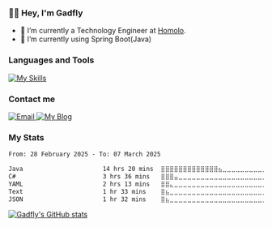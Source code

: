 ### 🙋‍♂️ Hey, I'm Gadfly

- 🔭 I’m currently a Technology Engineer at [Homolo](https://www.homolo.com/).
- 🌱 I’m currently using Spring Boot(Java)

### Languages and Tools
[![My Skills](https://skillicons.dev/icons?i=java,spring,js,vue,angular,dotnet,cs,git,github,gitlab,idea,rider,vscode,linux)](https://skillicons.dev)

### Contact me

<div>
  <a href="mailto:gadfly@gadfly.vip">
    <img src="https://img.shields.io/badge/gadfly%40gadfly.vip-6D4AFF?style=for-the-badge&logo=protonmail&labelColor=1b1340" alt="Email">
  </a>
  <a href="https://blog.gadfly.vip/">
      <img src="https://img.shields.io/badge/https%3A%2F%2Fblog.gadfly.vip%2F-6D4AFF?style=for-the-badge&logo=blogger&labelColor=1b1340" alt="My Blog">
  </a>
</div>

### My Stats

<!--START_SECTION:waka-->

```txt
From: 28 February 2025 - To: 07 March 2025

Java                      14 hrs 20 mins  ⣿⣿⣿⣿⣿⣿⣿⣿⣿⣿⣿⣿⣿⣦⣀⣀⣀⣀⣀⣀⣀⣀⣀⣀⣀   53.81 %
C#                        3 hrs 36 mins   ⣿⣿⣿⣤⣀⣀⣀⣀⣀⣀⣀⣀⣀⣀⣀⣀⣀⣀⣀⣀⣀⣀⣀⣀⣀   13.55 %
YAML                      2 hrs 13 mins   ⣿⣿⣄⣀⣀⣀⣀⣀⣀⣀⣀⣀⣀⣀⣀⣀⣀⣀⣀⣀⣀⣀⣀⣀⣀   08.34 %
Text                      1 hr 33 mins    ⣿⣦⣀⣀⣀⣀⣀⣀⣀⣀⣀⣀⣀⣀⣀⣀⣀⣀⣀⣀⣀⣀⣀⣀⣀   05.85 %
JSON                      1 hr 32 mins    ⣿⣦⣀⣀⣀⣀⣀⣀⣀⣀⣀⣀⣀⣀⣀⣀⣀⣀⣀⣀⣀⣀⣀⣀⣀   05.81 %
```

<!--END_SECTION:waka-->

[![Gadfly's GitHub stats](https://github-readme-stats.vercel.app/api?username=gadfly3173&show_icons=true&theme=material-palenight)](https://github.com/anuraghazra/github-readme-stats)

<!--
**gadfly3173/gadfly3173** is a ✨ _special_ ✨ repository because its `README.md` (this file) appears on your GitHub profile.

Here are some ideas to get you started:

- 🔭 I’m currently working on Maintenance of Release Pipeline and CICD tracking tool improvement
- 🌱 I’m currently learning Vue, Kotlin and Spring Boot
- 👯 I’m looking to collaborate on ...
- 🤔 I’m looking for help with ...
- 💬 Ask me about ...
- 📫 How to reach me: ...
- 😄 Pronouns: ...
- ⚡ Fun fact: ...
-->
